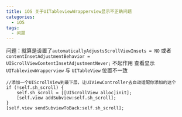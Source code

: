 ```yaml
---
title: iOS 关于UITableviewWrapperview显示不正确问题
categories:
  - iOS
tags:
  - 问题
---
```



问题：就算是设置了`automaticallyAdjustsScrollViewInsets = NO` 或者 `contentInsetAdjustmentBehavior = UIScrollViewContentInsetAdjustmentNever;` 不起作用 查看显示`UITableviewWrapperview` 与 `UITableView` 位置不一致

```
//添加一个UIScrollView到最下层，让UIViewController去自动适配你添加的这个
if (!self.sh_scroll) {
    self.sh_scroll = [[UIScrollView alloc]init];
    [self.view addSubview:self.sh_scroll];
}
[self.view sendSubviewToBack:self.sh_scroll];
```
